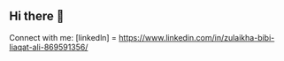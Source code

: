 ## Hi there 👋
Connect with me:
[linkedln] = https://www.linkedin.com/in/zulaikha-bibi-liaqat-ali-869591356/
